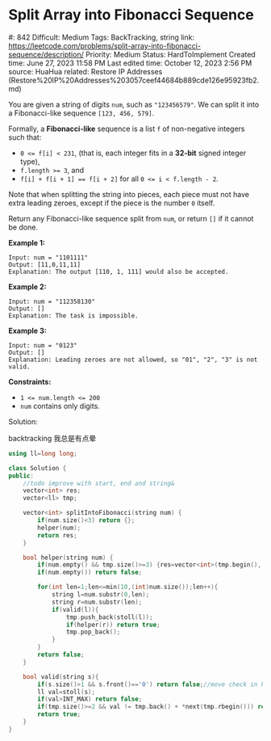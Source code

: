 # Split Array into Fibonacci Sequence

#: 842
Difficult: Medium
Tags: BackTracking, string
link: https://leetcode.com/problems/split-array-into-fibonacci-sequence/description/
Priority: Medium
Status: HardToImplement
Created time: June 27, 2023 11:58 PM
Last edited time: October 12, 2023 2:56 PM
source: HuaHua
related: Restore IP Addresses (Restore%20IP%20Addresses%203057ceef44684b889cde126e95923fb2.md)

You are given a string of digits `num`, such as `"123456579"`. We can split it into a Fibonacci-like sequence `[123, 456, 579]`.

Formally, a **Fibonacci-like** sequence is a list `f` of non-negative integers such that:

- `0 <= f[i] < 231`, (that is, each integer fits in a **32-bit** signed integer type),
- `f.length >= 3`, and
- `f[i] + f[i + 1] == f[i + 2]` for all `0 <= i < f.length - 2`.

Note that when splitting the string into pieces, each piece must not have extra leading zeroes, except if the piece is the number `0` itself.

Return any Fibonacci-like sequence split from `num`, or return `[]` if it cannot be done.

**Example 1:**

```
Input: num = "1101111"
Output: [11,0,11,11]
Explanation: The output [110, 1, 111] would also be accepted.

```

**Example 2:**

```
Input: num = "112358130"
Output: []
Explanation: The task is impossible.

```

**Example 3:**

```
Input: num = "0123"
Output: []
Explanation: Leading zeroes are not allowed, so "01", "2", "3" is not valid.

```

**Constraints:**

- `1 <= num.length <= 200`
- `num` contains only digits.

Solution:

backtracking 我总是有点晕

```cpp
using ll=long long;

class Solution {
public:
    //todo improve with start, end and string&
    vector<int> res;
    vector<ll> tmp;

    vector<int> splitIntoFibonacci(string num) {
        if(num.size()<3) return {};
        helper(num);
        return res;
    }

    bool helper(string num) {
        if(num.empty() && tmp.size()>=3) {res=vector<int>(tmp.begin(), tmp.end()); return true;}
        if(num.empty()) return false;

        for(int len=1;len<=min(10,(int)num.size());len++){
            string l=num.substr(0,len);
            string r=num.substr(len);
            if(valid(l)){
                tmp.push_back(stoll(l));
                if(helper(r)) return true;
                tmp.pop_back();
            }
        }
        return false;
    }

    bool valid(string s){
        if(s.size()>1 && s.front()=='0') return false;//move check in helper to early exit
        ll val=stoll(s);
        if(val>INT_MAX) return false;
        if(tmp.size()>=2 && val != tmp.back() + *next(tmp.rbegin())) return false;
        return true;
    }
}
```